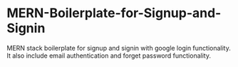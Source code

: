 # MERN-Boilerplate-for-Signup-and-Signin
MERN stack boilerplate for signup and signin with google login functionality. 
It also include email authentication and forget password functionality.
